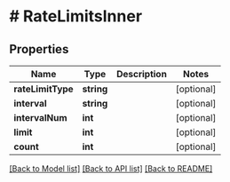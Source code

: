 # # RateLimitsInner

## Properties

Name | Type | Description | Notes
------------ | ------------- | ------------- | -------------
**rateLimitType** | **string** |  | [optional]
**interval** | **string** |  | [optional]
**intervalNum** | **int** |  | [optional]
**limit** | **int** |  | [optional]
**count** | **int** |  | [optional]

[[Back to Model list]](../../README.md#models) [[Back to API list]](../../README.md#endpoints) [[Back to README]](../../README.md)
